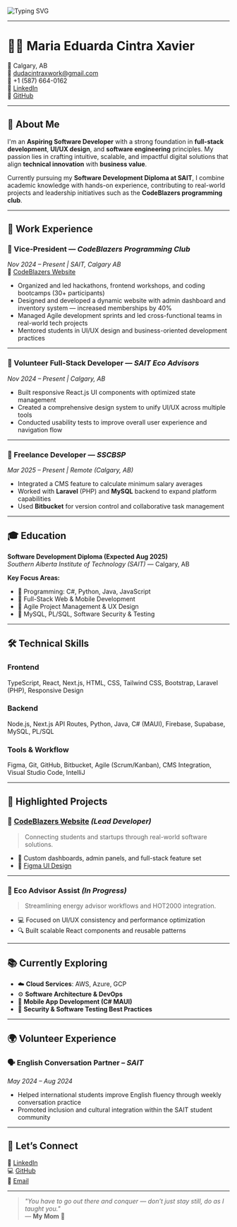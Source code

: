 ![Typing SVG](https://readme-typing-svg.demolab.com?font=Fira+Code&size=26&duration=3000&pause=1200&color=DDA0DD&center=true&width=700&lines=Hello%2C+I'm+Maria!+%F0%9F%91%8B;Software+Developer+%7C+Tech+%26+Business+Innovator;Building+Scalable+and+Impactful+Software%F0%9F%9A%80;Always+Learning%2C+Always+Growing!%20%F0%9F%8C%B1)

---

# 👩‍💻 Maria Eduarda Cintra Xavier

📍 Calgary, AB  
📧 [dudacintraxwork@gmail.com](mailto:dudacintraxwork@gmail.com)  
📱 +1 (587) 664-0162  
🔗 [LinkedIn](https://www.linkedin.com/in/maria-eduarda-cintra-xavier)  
🔗 [GitHub](https://github.com/mariacxavier)

---

## 🚀 About Me

I'm an **Aspiring Software Developer** with a strong foundation in **full-stack development**, **UI/UX design**, and **software engineering** principles. My passion lies in crafting intuitive, scalable, and impactful digital solutions that align **technical innovation** with **business value**.

Currently pursuing my **Software Development Diploma at SAIT**, I combine academic knowledge with hands-on experience, contributing to real-world projects and leadership initiatives such as the **CodeBlazers programming club**.

---

## 💼 Work Experience

### 🎯 Vice-President — *CodeBlazers Programming Club*  
*Nov 2024 – Present | SAIT, Calgary AB*  
🔗 [CodeBlazers Website](https://codeblazers.codes)

- Organized and led hackathons, frontend workshops, and coding bootcamps (30+ participants)
- Designed and developed a dynamic website with admin dashboard and inventory system — increased memberships by 40%
- Managed Agile development sprints and led cross-functional teams in real-world tech projects
- Mentored students in UI/UX design and business-oriented development practices

---

### 🌱 Volunteer Full-Stack Developer — *SAIT Eco Advisors*  
*Nov 2024 – Present | Calgary, AB*

- Built responsive React.js UI components with optimized state management
- Created a comprehensive design system to unify UI/UX across multiple tools
- Conducted usability tests to improve overall user experience and navigation flow

---

### 🔧 Freelance Developer — *SSCBSP*  
*Mar 2025 – Present | Remote (Calgary, AB)*

- Integrated a CMS feature to calculate minimum salary averages
- Worked with **Laravel** (PHP) and **MySQL** backend to expand platform capabilities
- Used **Bitbucket** for version control and collaborative task management

---

## 🎓 Education

**Software Development Diploma (Expected Aug 2025)**  
*Southern Alberta Institute of Technology (SAIT)* — Calgary, AB

**Key Focus Areas:**
- 🔹 Programming: C#, Python, Java, JavaScript  
- 🔹 Full-Stack Web & Mobile Development  
- 🔹 Agile Project Management & UX Design  
- 🔹 MySQL, PL/SQL, Software Security & Testing  

---

## 🛠️ Technical Skills

### Frontend  
TypeScript, React, Next.js, HTML, CSS, Tailwind CSS, Bootstrap, Laravel (PHP), Responsive Design

### Backend  
Node.js, Next.js API Routes, Python, Java, C# (MAUI), Firebase, Supabase, MySQL, PL/SQL

### Tools & Workflow  
Figma, Git, GitHub, Bitbucket, Agile (Scrum/Kanban), CMS Integration, Visual Studio Code, IntelliJ

---

## 🌟 Highlighted Projects

### 🔹 [CodeBlazers Website](https://codeblazers.codes) *(Lead Developer)*
> Connecting students and startups through real-world software solutions.

- 🚀 Custom dashboards, admin panels, and full-stack feature set
- 🎨 [Figma UI Design](https://www.figma.com/design/5kA5lL7u5Tq67GpnVXgWaZ/websiteclub?node-id=0-1&t=T5fLCggNKFqbDemS-1)

---

### 🔹 Eco Advisor Assist *(In Progress)*
> Streamlining energy advisor workflows and HOT2000 integration.

- 💻 Focused on UI/UX consistency and performance optimization
- 🔍 Built scalable React components and reusable patterns

---

## 📚 Currently Exploring

- ☁️ **Cloud Services**: AWS, Azure, GCP  
- ⚙️ **Software Architecture & DevOps**  
- 📱 **Mobile App Development (C# MAUI)**  
- 🔐 **Security & Software Testing Best Practices**

---

## 🌍 Volunteer Experience

### 🗣️ English Conversation Partner – *SAIT*  
*May 2024 – Aug 2024*

- Helped international students improve English fluency through weekly conversation practice
- Promoted inclusion and cultural integration within the SAIT student community

---

## 🤝 Let’s Connect

💼 [LinkedIn](https://www.linkedin.com/in/maria-eduarda-cintra-xavier)  
💻 [GitHub](https://github.com/mariacxavier)  
📧 [Email](mailto:dudacintraxwork@gmail.com)

---

> _"You have to go out there and conquer — don’t just stay still, do as I taught you."_  
> — **My Mom** 💜
